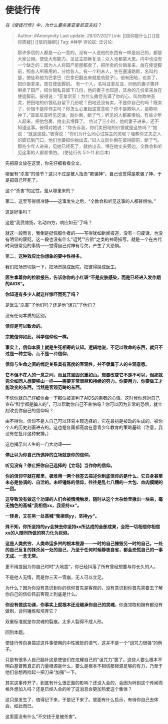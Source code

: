 # 使徒行传
*在《使徒行传》中，为什么要杀害亚拿尼亚夫妇？*

> Author: #Anonymity
> Last update: *26/07/2021*
> Link: [[信仰是什么]] [[信仰质疑]] [[信的捆绑]]
> Tag: #神学
> 评论区:
> 泛讨论:

> 那许多信的人都是一心一意的，没有一人说他的东西有一样是自己的，都是大家公用。使徒大有能力，见证主耶稣复活；众人也都蒙大恩。内中也没有一个缺乏的；因为人人将田产房屋都卖了，把所卖的价银拿来，放在使徒脚前，照各人所需用的，分给各人。有一个利未人，生在塞浦路斯，名叫约瑟，使徒称他为巴拿巴（巴拿巴翻出来就是劝慰子）。他有田地，也卖了，把价银拿来，放在使徒脚前。
> 有一个人，名叫亚拿尼亚，同他的妻子撒非喇卖了田产，把价银私自留下几份，他的妻子也知道，其余的几份拿来放在使徒脚前。彼得说：“亚拿尼亚！为什么撒但充满了你的心，叫你欺哄圣灵，把田地的价银私自留下几份呢？田地还没有卖，不是你自己的吗？既卖了，价银不是你作主吗？你怎么心里起这意念呢？你不是欺哄人，是欺哄　神了。”亚拿尼亚听见这话，就仆倒，断了气；听见的人都甚惧怕。有些少年人起来，把他包裹，抬出去埋葬了。
> 约过了三小时，他的妻子进来，还不知道这事。彼得对她说：“你告诉我，你们卖田地的价银就是这些吗？”她说：“就是这些。”彼得说：“你们为什么同心试探主的灵呢？埋葬你丈夫之人的脚已到门口，他们也要把你抬出去。”妇人立刻仆倒在彼得脚前，断了气。那些少年人进来，见她已经死了，就抬出去，埋在她丈夫旁边。全教会和听见这事的人都甚惧怕。
> (使徒行传 5:1-11 和合本)

先把原文放在这里，你先仔细看看全文。

哪里有“杀害”的情节？这只不过是被人指责“欺骗神”，自己也觉得是欺骗了神，于是把自己吓死了。

这个“杀害”的定性，是从哪里来的？

第二，这里写得很冷静——这事发生之后，“全教会和听见这事的人都甚惧怕。”

这是好事吗？

这是“我武维扬，名动四方，响应如云”了吗？

就这一段而言，我倒是挺佩服作者的——写得犹如新闻报道，没有一句废话，也没有明显的褒贬。这一段也没有什么“诅咒”“应验”之类的神奇描写。就是一个在古代时间很常见的事情——觉得自己对神有亏欠，产生了大恐惧。

第二，**这种效应比你想象的要中性得多。**

我们把场景切换一下，把场景换成医院，把彼得换成医生。

**医生拿着你的检验报告，告诉你你的小红斑“不是皮肤感染，而是已经进入发作期的AIDS”。**

**你知道有多少人就这样惊吓而死了吗？**

是医生“杀害”了他们吗？还是他“诅咒”了他们？

没有任何本质的区别。

**信仰是可以致命的。**

**宗教信仰如此，科学信仰也一样。**

**事实上，信仰本质上就是生死相寄的认知。**逻辑地说，不足以致命的东西，就只不过是一种**立场**，而**不是**一种**信仰**。

**信仰与生命之间的绑定关系具有高度的客观性，并不隶属于人的主观意愿。**

**它不但不在人的一念之间，而且其坚固沉重如山。想要改变它不是不可以，但那就完全如同人想要移山一样——需要非常艰巨和持续的努力。你要用力、你要做工才能改变的东西，当然是客观范畴的东西。**

不信你就自己仔细体会一下那位被宣判了AIDS的患者的心情。这时候你想对自己宣布“科学都是骗人的”，可以帮助你自己不害怕吗？你可以因为非常的恐惧，就立刻改变你自己的信仰吗？

由不得你。信仰不是人自己可以轻易主观选择的，它在最初是被动的生成的，被你个人的历史刻画进去的。这也是各国都高度在意青少年教育的策略基础（注意，我没有在批评这种安排。）

这也揭示出人生的一门大功课——

**停止以为你自己所选择的立场就是你的信仰。**

**听见没有？停止把你自己选择的【立场】当作你的信仰。**

**你的信仰早就在那里，极难用一两个标签去描述你到底信仰的是什么。它自身甚至未必是协调的、自洽的。未经锤炼的信仰，往往是乱七八糟的一大包、血肉模糊的一团。**

**这导致没有做这个功课的人们会被情境触发，随时从这个大杂烩里揪出一块来，毫无愧色的高喊“我相信xx，我坚持xx”。**

**一转身，又在另一处高喊“我相信yy，坚持yy”。**

**殊不知，你所坚持的yy会抹去你坚持xx所达成的全部成果，会把一切相信你相信xx的人随同所做的努力化为灰烬。**

**这是人类贫穷、人类命运多舛的根本根源——一时的自己摧毁另一时的自己，一处的自己反复的抹杀另一处的自己，乃至于任何时候静夜自省，都会恐慌自己的一事无成、一念无常。**

更不用提因为你自己时时“大地震”，你已经抖落了所有曾经想要与你长久的人。

不是他人无情，而是你三天一雪崩，无人可以立足。

为什么？因为你没有意识到你的信仰首先是客观的，没有意识到你首先需要去了解你自己的信仰目前客观上到底是什么。

**你没有做这功课，你事实上就根本还没继承你自己的灵魂**。你连领取和拥有都没有做到，谈何锤炼和培育它？

双重标准就是你灵魂的裂痕。太多人裂得不成人形。

回到本题。

使徒行传自身描述这件事使用的中性微贬的语气，这并不是一个“诅咒力很强”的例子。

只是有很多人自己脑补这是使徒们在炫耀自己的“诅咒力”罢了。这些人要么根本不明白基督教真正的力量根源是什么，要么是根本不相信那根源足够的有力，乃至于他们总想再捡起一把刀来“加强”一下。

其实这事传开了，到底有什么很正面的影响？还没入会的，会因为听到这个传闻而格外想加入吗？还是已经入会的听了这消息会更加热爱这个集体？

这只是发生了、值得记下来，于是记下来了。里面有什么启示，有待你自己去体会，如此而已。

这里面没有什么“不交钱于是被杀害”。

